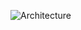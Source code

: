 ![Architecture](https://user-images.githubusercontent.com/87814580/172879922-e314eff9-cc55-4b51-a940-5161e3107f63.jpeg)
